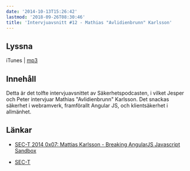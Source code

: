 ```yaml
---
date: '2014-10-13T15:26:42'
lastmod: '2018-09-26T08:30:46'
title: 'Intervjuavsnitt #12 - Mathias "Avlidienbrunn" Karlsson'
---
```

## Lyssna

iTunes \| [mp3](http://traffic.libsyn.com/sakerhetspodcasten/Sec-t_Avlidienbrun_Angularjs_mixdown.mp3)

## Innehåll

Detta är det tolfte intervjuavsnittet av Säkerhetspodcasten, i vilket Jesper och
Peter intervjuar Mathias "Avlidienbrunn" Karlsson. Det snackas säkerhet i webramverk,
framförallt Angular JS, och klientsäkerhet i allmänhet.

## Länkar

* [SEC-T 2014 0x07: Mattias Karlsson - Breaking AngularJS Javascript Sandbox](https://www.youtube.com/watch?v=6ujZQDx1uew)

* [SEC-T](https://www.sec-t.org/)




